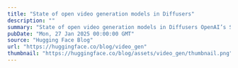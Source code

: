 ```yaml
---
title: "State of open video generation models in Diffusers"
description: ""
summary: "State of open video generation models in Diffusers OpenAI’s Sora demo marked a striking advance in A..."
pubDate: "Mon, 27 Jan 2025 00:00:00 GMT"
source: "Hugging Face Blog"
url: "https://huggingface.co/blog/video_gen"
thumbnail: "https://huggingface.co/blog/assets/video_gen/thumbnail.png"
---
```


